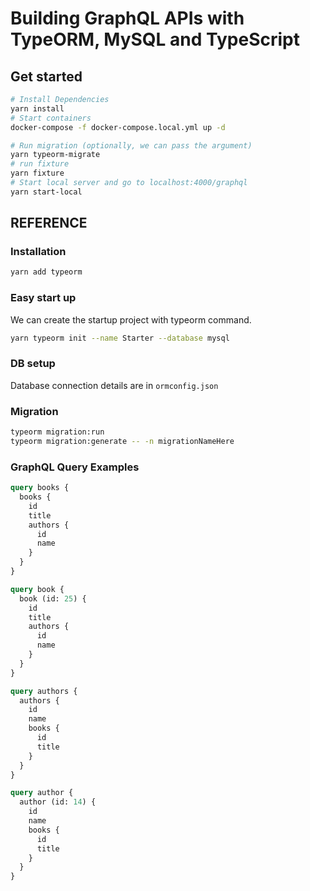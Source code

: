 # Building GraphQL APIs with TypeORM, MySQL and TypeScript

## Get started

```bash
# Install Dependencies
yarn install
# Start containers
docker-compose -f docker-compose.local.yml up -d

# Run migration (optionally, we can pass the argument)
yarn typeorm-migrate
# run fixture
yarn fixture
# Start local server and go to localhost:4000/graphql
yarn start-local

```

## REFERENCE

### Installation

```bash
yarn add typeorm
```

### Easy start up

We can create the startup project with typeorm command.

```bash
yarn typeorm init --name Starter --database mysql
```

### DB setup

Database connection details are in `ormconfig.json`

### Migration

```bash
typeorm migration:run
typeorm migration:generate -- -n migrationNameHere
```

### GraphQL Query Examples

```graphql
query books {
  books {
    id
    title
    authors {
      id
      name
    }
  }
}

query book {
  book (id: 25) {
    id
    title
    authors {
      id
      name
    }
  }
}

query authors {
  authors {
    id
    name
    books {
      id
      title
    }
  }
}

query author {
  author (id: 14) {
    id
    name
    books {
      id
      title
    }
  }
}
```
